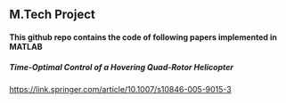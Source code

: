 ## M.Tech Project

#### This github repo contains the code of following papers implemented in MATLAB
##### Time-Optimal Control of a Hovering Quad-Rotor Helicopter
https://link.springer.com/article/10.1007/s10846-005-9015-3
